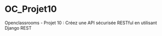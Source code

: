 # OC_Projet10
Openclassrooms - Projet 10 : Créez une API sécurisée RESTful en utilisant Django REST
